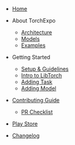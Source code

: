 - [Home](README.md)

- About TorchExpo
    
    - [Architecture](about/architecture.md)
    - [Models](https://github.com/torchexpo/models)
    - [Examples](about/examples.md)

- Getting Started
    
    - [Setup & Guidelines](getting-started/setup-guidelines.md)
    - [Intro to LibTorch](getting-started/intro-libtorch.md)
    - [Adding Task](getting-started/adding-task.md)
    - [Adding Model](getting-started/adding-model.md)

- [Contributing Guide](contributing.md)
    
    - [PR Checklist](contributing/pr-checklist.md)

- [Play Store](https://rebrand.ly/torchexpo-android)

- [Changelog](changelog.md)